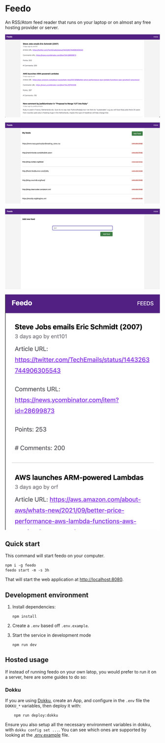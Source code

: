 # Feedo

An RSS/Atom feed reader that runs on your laptop or on almost any free hosting provider or server.

![home screenshot](./docs/feedo1.png)

![feeds screenshot](./docs/feedo2.png)

![new feed screenshot](./docs/feedo3.png)

![mobile screenshot](./docs/mobile.png)

## Quick start

This command will start feedo on your computer.

```shell
npm i -g feedo
feedo start -m -s 3h
```

That will start the web application at [http://localhost:8080](http://localhost:8080/).

## Development environment

1. Install dependencies:

    ```shell
    npm install
    ```

2. Create a `.env` based off `.env.example`.
3. Start the service in development mode

    ```shell
    npm run dev
    ```

## Hosted usage

If instead of running feedo on your own latop, you would prefer to run it on a server, here are
some guides to do so:

### Dokku

If you are using [Dokku](https://dokku.com/), create an App, and configure in the `.env` file the `DOKKU_*` variables, then
deploy it with:

```shell
    npm run deploy:dokku
```

Ensure you also setup all the necessary environment variables in dokku, with `dokku config set ...`.
You can see which ones are supported by looking at the [.env.example](./.env.example) file.
